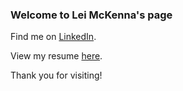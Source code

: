 ### Welcome to Lei McKenna's page

Find me on [LinkedIn](https://www.linkedin.com/in/bobby-mckenna/).

View my resume [here](resume.html).



Thank you for visiting!
